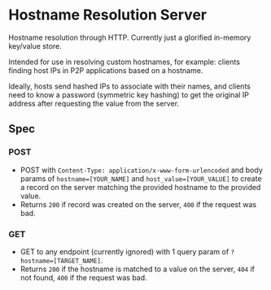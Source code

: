 # Hostname Resolution Server
Hostname resolution through HTTP. Currently just a glorified in-memory key/value store.

Intended for use in resolving custom hostnames, for example: clients finding host IPs in P2P applications based on a hostname.

Ideally, hosts send hashed IPs to associate with their names, and clients need to know a password (symmetric key hashing) to get the original IP address after requesting the value from the server.

## Spec
### POST
- POST with `Content-Type: application/x-www-form-urlencoded` and body params of `hostname=[YOUR_NAME]` and `host_value=[YOUR_VALUE]` to create a record on the server matching the provided hostname to the provided value.
- Returns `200` if record was created on the server, `400` if the request was bad.

### GET
- GET to any endpoint (currently ignored) with 1 query param of `?hostname=[TARGET_NAME]`.
- Returns `200` if the hostname is matched to a value on the server, `404` if not found, `400` if the request was bad.